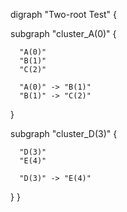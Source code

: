 digraph "Two-root Test" {

  subgraph "cluster_A(0)" {

      "A(0)"
      "B(1)"
      "C(2)"

      "A(0)" -> "B(1)"
      "B(1)" -> "C(2)"

  }

  subgraph "cluster_D(3)" {

      "D(3)"
      "E(4)"

      "D(3)" -> "E(4)"

  }
}
